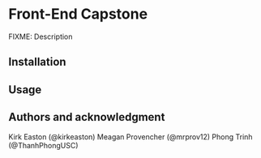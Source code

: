 # Front-End Capstone
FIXME: Description
## Installation

## Usage

## Authors and acknowledgment
Kirk Easton (@kirkeaston)
Meagan Provencher (@mrprov12)
Phong Trinh (@ThanhPhongUSC)